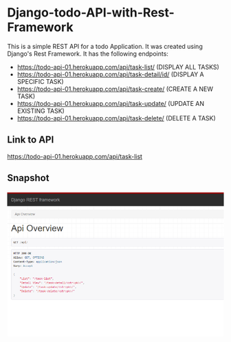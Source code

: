 # Django-todo-API-with-Rest-Framework
This is a simple REST API for a todo Application. It was created using Django's Rest Framework. It has
the following endpoints:
  - https://todo-api-01.herokuapp.com/api/task-list/ (DISPLAY ALL TASKS)
  - https://todo-api-01.herokuapp.com/api/task-detail/id/ (DISPLAY A SPECIFIC TASK)
  - https://todo-api-01.herokuapp.com/api/task-create/ (CREATE A NEW TASK)
  - https://todo-api-01.herokuapp.com/api/task-update/ (UPDATE AN EXISTING TASK)
  - https://todo-api-01.herokuapp.com/api/task-delete/ (DELETE A TASK)

## Link to API
https://todo-api-01.herokuapp.com/api/task-list

## Snapshot
![](https://github.com/olumide1128/Django-todo-API-with-Rest-Framework/blob/master/snapshots/Screenshot%20(232).png)

